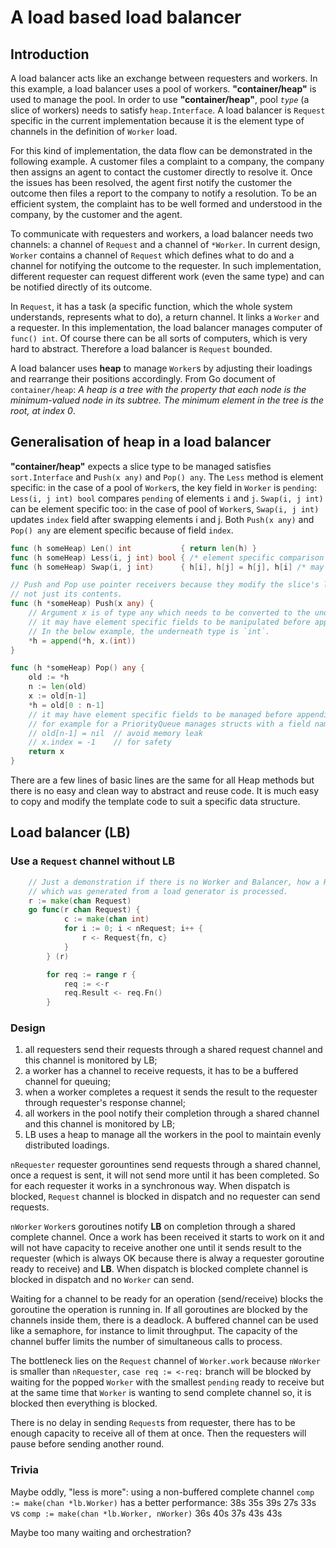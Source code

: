 # A load based load balancer

## Introduction
A load balancer acts like an exchange between requesters and workers. In this example, a load balancer uses a pool of workers.
__"container/heap"__ is used to manage the pool. In order to use **"container/heap"**, pool _`type`_ (a slice of workers)
needs to satisfy `heap.Interface`. A load balancer is `Request` specific in the current implementation because it is the
element type of channels in the definition of `Worker` load.

For this kind of implementation, the data flow can be demonstrated in the following example. A customer files a complaint to a company, the company then assigns an agent to contact the
customer directly to resolve it. Once the issues has been resolved, the agent first notify the customer the outcome
then files a report to the company to notify a resolution. To be an efficient system, the complaint has to be well
formed and understood in the company, by the customer and the agent.

To communicate with requesters and workers, a load balancer needs two channels: a channel of `Request` and a channel of `*Worker`.
In current design, `Worker` contains a channel of `Request` which defines what to do and a channel for notifying the
outcome to the requester. In such implementation, different requester can request different work (even the same type)
and can be notified directly of its outcome.

In `Request`, it has a task (a specific function, which the whole system understands, represents what to do), a return channel.
It links a `Worker` and a requester. In this implementation, the load balancer manages computer of `func() int`.
Of course there can be all sorts of computers, which is very hard to abstract. Therefore a load balancer is `Request`
bounded.

A load balancer uses **heap** to manage `Worker`s by adjusting their loadings and rearrange their positions accordingly.
From Go document of `container/heap`: _A heap is a tree with the property that each node is the minimum-valued node
in its subtree. The minimum element in the tree is the root, at index 0_.

## Generalisation of heap in a load balancer
**"container/heap"** expects a slice type to be managed satisfies `sort.Interface` and `Push(x any)` and `Pop() any`.
The `Less` method is element specific: in the case of a pool of `Worker`s, the key field in `Worker` is `pending`:
`Less(i, j int) bool` compares `pending` of elements `i` and `j`.
`Swap(i, j int)` can be element specific too: in the case of pool of `Worker`s, `Swap(i, j int)` updates `index`
field after swapping elements i and j. Both `Push(x any)` and `Pop() any` are element specific because of field `index`.

```go
func (h someHeap) Len() int           { return len(h) }
func (h someHeap) Less(i, j int) bool { /* element specific comparison */ }
func (h someHeap) Swap(i, j int)      { h[i], h[j] = h[j], h[i] /* may have element specific fields to be swapped */ }

// Push and Pop use pointer receivers because they modify the slice's length,
// not just its contents.
func (h *someHeap) Push(x any) {
    // Argument x is of type any which needs to be converted to the underneath type first,
    // it may have element specific fields to be manipulated before appending.
    // In the below example, the underneath type is `int`.
	*h = append(*h, x.(int))
}

func (h *someHeap) Pop() any {
	old := *h
	n := len(old)
	x := old[n-1]
	*h = old[0 : n-1]
    // it may have element specific fields to be managed before appending.
    // for example for a PriorityQueue manages structs with a field named `index`:
    // old[n-1] = nil  // avoid memory leak
	// x.index = -1    // for safety
	return x
}

```

There are a few lines of basic lines are the same for all Heap methods but there is no easy and clean way to
abstract and reuse code. It is much easy to copy and modify the template code to suit a specific data structure.

## Load balancer (LB)

### Use a `Request` channel without LB
```go
	// Just a demonstration if there is no Worker and Balancer, how a Request
	// which was generated from a load generator is processed.
	r := make(chan Request)
	go func(r chan Request) {
            c := make(chan int)
            for i := 0; i < nRequest; i++ {
                r <- Request{fn, c}
            }
        } (r)

        for req := range r {
            req := <-r
            req.Result <- req.Fn()
        }
```

### Design
1. all requesters send their requests through a shared request channel and this channel is monitored by LB;
1. a worker has a channel to receive requests, it has to be a buffered channel for queuing;
1. when a worker completes a request it sends the result to the requester through requester's response channel;
1. all workers in the pool notify their completion through a shared channel and this channel is monitored
   by LB;
1. LB uses a heap to manage all the workers in the pool to maintain evenly distributed loadings.

`nRequester` requester gorountines send requests through a shared channel, once a request is sent, it will not
send more until it has been completed. So for each requester it works in a synchronous way. When dispatch is
blocked, `Request` channel is blocked in dispatch and no requester can send requests.

`nWorker` `Worker`s goroutines notify **LB** on completion through a shared complete channel. Once a work has been
received it starts to work on it and will not have capacity to receive another one until it sends result to
the requester (which is always OK because there is alway a requester goroutine ready to receive) and **LB**.
When dispatch is blocked complete channel is blocked in dispatch and no `Worker` can send.

Waiting for a channel to be ready for an operation (send/receive) blocks the goroutine the operation is running in.
If all goroutines are blocked by the channels inside them, there is a deadlock. A buffered channel can be used like a semaphore, for
instance to limit throughput. The capacity of the channel buffer limits the number of simultaneous calls
to process.

The bottleneck lies on the `Request` channel of `Worker.work` because `nWorker` is smaller than `nRequester`,
`case req := <-req:` branch will be blocked by waiting for the popped `Worker` with the smallest `pending`
ready to receive but at the same time that `Worker` is wanting to send complete channel so, it is blocked
then everything is blocked.

There is no delay in sending `Request`s from requester, there has to be enough capacity to receive all of
them at once. Then the requesters will pause before sending another round. 

### Trivia
Maybe oddly, "less is more": using a non-buffered complete channel `comp := make(chan *lb.Worker)` has a
better performance: 38s 35s 39s 27s 33s
vs
`comp := make(chan *lb.Worker, nWorker)`
36s 40s 37s 43s 43s

Maybe too many waiting and orchestration?
